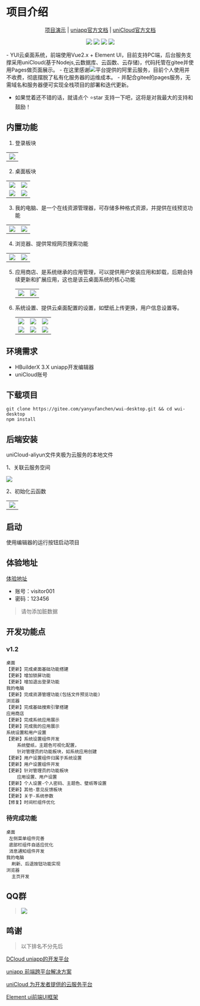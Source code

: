 # 项目介绍

<p align="center">
    <a href="https://yanyufanchen.gitee.io/wui-desktop" target="_blank">项目演示</a> |
    <a href="https://uniapp.dcloud.io/README" target="_blank">uniapp官方文档</a>  |
    <a href="https://uniapp.dcloud.io/uniCloud/README" target="_blank">uniCloud官方文档</a> 
</p>

<p align="center">
    <img src="https://gitee.com/yanyufanchen/wui-desktop/badge/star.svg?theme=dark" />
    <img src="https://gitee.com/yanyufanchen/wui-desktop/badge/fork.svg?theme=dark" />
    <img src="https://svg.hamm.cn/badge.svg?key=License&value=Apache-2.0&color=da4a00" />
    <img src="https://svg.hamm.cn/badge.svg?key=wui-desktop&value=v1.2.0" />
</p>
- 
   YUI云桌面系统，前端使用Vue2.x + Element UI，目前支持PC端，后台服务支撑采用uniCloud(基于Nodejs,云数据库、云函数、云存储)，代码托管在gitee并使用Pages做页面展示。
- 
   在这里感谢<img src="https://svg.hamm.cn/badge.svg?key=uniCloud&value=3.3.7-alpha" />平台提供的阿里云服务，目前个人使用并不收费，彻底摆脱了私有化服务器的运维成本。
- 
   并配合gitee的pages服务，无需域名和服务器便可实现全栈项目的部署和迭代更新。

- 
   如果觉着还不错的话，就请点个 ⭐star 支持一下吧，这将是对我最大的支持和鼓励！


## 内置功能

1.  登录板块
  <table>
    <tr>
        <td><img src="docs/image/1.png"></td>
    </tr>
  </table>

2.  桌面板块
  <table>
    <tr>
        <td><img src="docs/image/2.png"></td>
        <td><img src="docs/image/3.png"></td>
    </tr>
  <tr>
      <td><img src="docs/image/4.png"></td>
      <td><img src="docs/image/5.png"></td>
  </tr>
  </table>

3.  我的电脑、是一个在线资源管理器，可存储多种格式资源，并提供在线预览功能
  <table>
    <tr>
        <td><img src="docs/image/7.png"></td>
        <td><img src="docs/image/8.png"></td>
    </tr>
  </table>

4.  浏览器、提供常规网页搜索功能
  <table>
    <tr>
        <td><img src="docs/image/11.png"></td>
        <td><img src="docs/image/12.png"></td>
    </tr>
  </table>

5. 应用商店、是系统继承的应用管理，可以提供用户安装应用和卸载，后期会持续更新和扩展应用，这也是该云桌面系统的核心功能

   <table>
   <tr>
   <td><img src="docs/image/9.png"></td>
   <td><img src="docs/image/10.png"></td>
   </tr>
   </table>

6. 系统设置、提供云桌面配置的设置，如壁纸上传更换，用户信息设置等。

   <table>
   <tr>
   <td><img src="docs/image/13.png"></td>
   <td><img src="docs/image/14.png"></td>
   <td><img src="docs/image/15.png"></td>
   </tr>
   <tr>
   <td><img src="docs/image/16.png"></td>
   <td><img src="docs/image/17.png"></td>
   <td><img src="docs/image/18.png"></td>
   </tr>
   </table>

## 环境需求

- HBuilderX 3.X uniapp开发编辑器
- uniCloud账号


## 下载项目
```shell
git clone https://gitee.com/yanyufanchen/wui-desktop.git && cd wui-desktop
npm install
```

## 后端安装
uniCloud-aliyun文件夹极为云服务的本地文件

1、关联云服务空间

</table>

<tr>
<td><img src="docs/image/1-1.png"></td>
</tr>

</table>

2、初始化云函数

<table>
<tr>
<td><img src="docs/image/1-2.png"></td>
</tr>
</table>

## 启动

使用编辑器的运行按钮启动项目

## 体验地址

[体验地址](https://yanyufanchen.gitee.io/wui-desktop/)

- 账号：visitor001
- 密码：123456

> 请勿添加脏数据

## 开发功能点
### v1.2
```
桌面
【更新】完成桌面基础功能搭建
【更新】增加锁屏功能
【更新】增加退出登录功能
我的电脑
【更新】完成资源管理功能(包括文件预览功能)
浏览器
【更新】完成基础搜索引擎搭建
应用商店
【更新】完成系统应用展示
【更新】完成我的应用展示
系统设置和用户设置
【更新】系统设置组件开发
	系统壁纸，主题色可视化配置，
	针对管理员的功能板块，如系统应用创建
【更新】用户设置组件归属于系统设置
【更新】用户设置组件开发
【更新】针对管理员的功能板块
 	应用设置、用户设置
【更新】个人设置-个人密码、主题色、壁纸等设置
【更新】其他-意见反馈板块
【更新】关于-系统参数
【修复】时间栏组件优化
```
### 待完成功能
```
桌面
 左侧菜单组件完善
 底部栏组件自适应优化
 消息通知组件开发
我的电脑
  刷新、后退按钮功能实现
浏览器
  主页开发
```

## QQ群

> <img src="https://img.shields.io/badge/Q群-暂无-red.svg" />

## 鸣谢

> 以下排名不分先后

[DCloud uniapp的开发平台](https://www.dcloud.io/)

[uniapp 前端跨平台解决方案](https://uniapp.dcloud.io/)

[uniCloud 为开发者提供的云服务平台](https://uniapp.dcloud.net.cn/uniCloud/README)

[Element ui前端UI框架](https://element.eleme.cn/#/zh-CN/guide/design)



